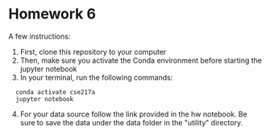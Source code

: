 # Homework 6
A few instructions:

1. First, clone this repository to your computer
2. Then, make sure you activate the Conda environment before starting the jupyter notebook
3. In your terminal, run the following commands:
  ```console
    conda activate cse217a
    jupyter notebook
  ```
4. For your data source follow the link provided in the hw notebook. Be sure to save the data under the data folder in the "utility" directory.

